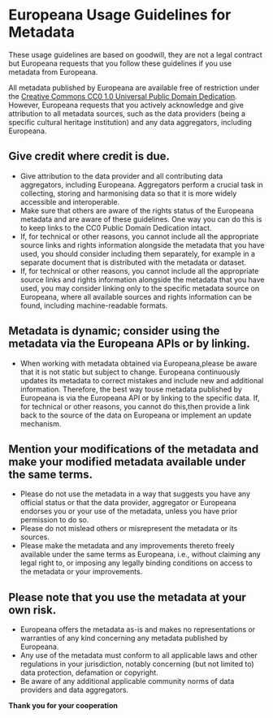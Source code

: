 # Europeana Usage Guidelines for Metadata

These usage guidelines are based on goodwill, they are not a legal contract but Europeana requests that you follow these guidelines if you use metadata from Europeana.

All metadata published by Europeana are available free of restriction under the [Creative Commons CC0 1.0 Universal Public Domain Dedication](http://creativecommons.org/publicdomain/zero/1.0/ "Creative Commons CC0 1.0 Universal Public Domain Dedication information"). However, Europeana requests that you actively acknowledge and give attribution to all metadata sources, such as the data providers (being a specific cultural heritage institution) and any data aggregators, including Europeana.

## Give credit where credit is due.

* Give attribution to the data provider and all contributing data aggregators, including Europeana. Aggregators perform a crucial task in collecting, storing and harmonising data so that it is more widely accessible and interoperable.
* Make sure that others are aware of the rights status of the Europeana metadata and are aware of these guidelines. One way you can do this is to keep links to the CC0 Public Domain Dedication intact.
* If, for technical or other reasons, you cannot include all the appropriate source links and rights information alongside the metadata that you have used,  you should consider including them separately, for example in a separate document that is distributed with the metadata or dataset.
* If, for technical or other reasons, you cannot include all the appropriate source links and rights information alongside the metadata that you have used,  you may consider linking only to the specific metadata source on Europeana, where all available sources and rights information can be found, including machine-readable formats.

## Metadata is dynamic; consider using the metadata via the Europeana APIs or by linking.

* When working with metadata obtained via Europeana,please be aware that it is not static but subject to change. Europeana continuously updates its metadata to correct mistakes and include new and additional information. Therefore, the best way touse metadata published by Europeana is via the Europeana API or by linking to the specific data. If, for technical or other reasons, you cannot do this,then provide a link back to the source of the data on Europeana or implement an update mechanism.

## Mention your modifications of the metadata and make your modified metadata available under the same terms.

* Please do not use the metadata in a way that suggests you have any official status or that the data provider, aggregator or Europeana endorses you or your use of the metadata, unless you have prior permission to do so.
* Please do not mislead others or misrepresent the metadata or its sources.
* Please make the metadata and any improvements thereto freely available under the same terms as Europeana, i.e., without claiming any legal right to, or imposing any legally binding conditions on access to the metadata or your improvements.

## Please note that you use the metadata at your own risk.

* Europeana offers the metadata as-is and makes no representations or warranties of any kind concerning any metadata published by Europeana.
* Any use of the metadata must conform to all applicable laws and other regulations in your jurisdiction, notably concerning (but not limited to) data protection, defamation or copyright.
* Be aware of any additional applicable community norms of data providers and data aggregators.

**Thank you for your cooperation**